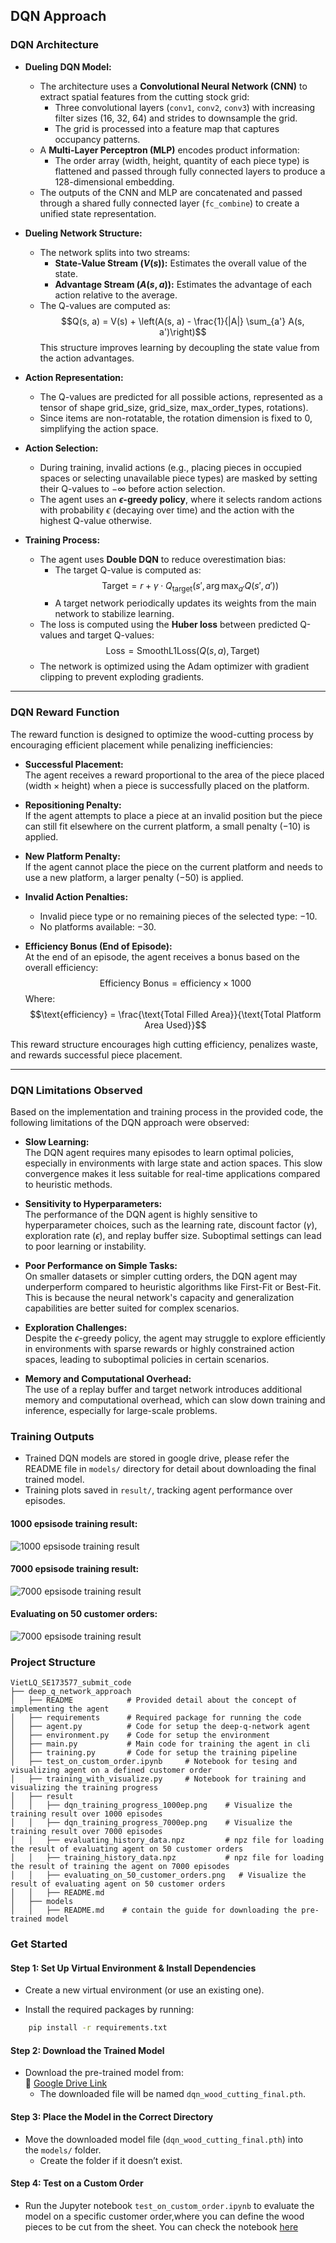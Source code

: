 ## DQN Approach

### **DQN Architecture**

- **Dueling DQN Model:**
  - The architecture uses a **Convolutional Neural Network (CNN)** to extract spatial features from the cutting stock grid:
    - Three convolutional layers (`conv1`, `conv2`, `conv3`) with increasing filter sizes (16, 32, 64) and strides to downsample the grid.
    - The grid is processed into a feature map that captures occupancy patterns.
  - A **Multi-Layer Perceptron (MLP)** encodes product information:
    - The order array (width, height, quantity of each piece type) is flattened and passed through fully connected layers to produce a 128-dimensional embedding.
  - The outputs of the CNN and MLP are concatenated and passed through a shared fully connected layer (`fc_combine`) to create a unified state representation.

- **Dueling Network Structure:**
  - The network splits into two streams:
    - **State-Value Stream ($V(s)$):** Estimates the overall value of the state.
    - **Advantage Stream ($A(s, a)$):** Estimates the advantage of each action relative to the average.
  - The Q-values are computed as:
    $$Q(s, a) = V(s) + \left(A(s, a) - \frac{1}{|A|} \sum_{a'} A(s, a')\right)$$
    This structure improves learning by decoupling the state value from the action advantages.

- **Action Representation:**
  - The Q-values are predicted for all possible actions, represented as a tensor of shape grid_size, grid_size, max_order_types, $\text{rotations}$).
  - Since items are non-rotatable, the rotation dimension is fixed to $0$, simplifying the action space.

- **Action Selection:**
  - During training, invalid actions (e.g., placing pieces in occupied spaces or selecting unavailable piece types) are masked by setting their Q-values to $-\infty$ before action selection.
  - The agent uses an **$\epsilon$-greedy policy**, where it selects random actions with probability $\epsilon$ (decaying over time) and the action with the highest Q-value otherwise.

- **Training Process:**
  - The agent uses **Double DQN** to reduce overestimation bias:
    - The target Q-value is computed as:
      $$\text{Target} = r + \gamma \cdot Q_{\text{target}}(s', \arg\max_{a'} Q(s', a'))$$
    - A target network periodically updates its weights from the main network to stabilize learning.
  - The loss is computed using the **Huber loss** between predicted Q-values and target Q-values:
    $$\text{Loss} = \text{SmoothL1Loss}(Q(s, a), \text{Target})$$
  - The network is optimized using the Adam optimizer with gradient clipping to prevent exploding gradients.

---

### **DQN Reward Function**

The reward function is designed to optimize the wood-cutting process by encouraging efficient placement while penalizing inefficiencies:

- **Successful Placement:**  
  The agent receives a reward proportional to the area of the piece placed ($\text{width} \times \text{height}$) when a piece is successfully placed on the platform.

- **Repositioning Penalty:**  
  If the agent attempts to place a piece at an invalid position but the piece can still fit elsewhere on the current platform, a small penalty ($-10$) is applied.

- **New Platform Penalty:**  
  If the agent cannot place the piece on the current platform and needs to use a new platform, a larger penalty ($-50$) is applied.

- **Invalid Action Penalties:**  
  - Invalid piece type or no remaining pieces of the selected type: $-10$.
  - No platforms available: $-30$.

- **Efficiency Bonus (End of Episode):**  
  At the end of an episode, the agent receives a bonus based on the overall efficiency:
  $$\text{Efficiency Bonus} = \text{efficiency} \times 1000$$
  Where:
  $$\text{efficiency} = \frac{\text{Total Filled Area}}{\text{Total Platform Area Used}}$$

This reward structure encourages high cutting efficiency, penalizes waste, and rewards successful piece placement.

---

### **DQN Limitations Observed**

Based on the implementation and training process in the provided code, the following limitations of the DQN approach were observed:

- **Slow Learning:**  
  The DQN agent requires many episodes to learn optimal policies, especially in environments with large state and action spaces. This slow convergence makes it less suitable for real-time applications compared to heuristic methods.

- **Sensitivity to Hyperparameters:**  
  The performance of the DQN agent is highly sensitive to hyperparameter choices, such as the learning rate, discount factor ($\gamma$), exploration rate ($\epsilon$), and replay buffer size. Suboptimal settings can lead to poor learning or instability.

- **Poor Performance on Simple Tasks:**  
  On smaller datasets or simpler cutting orders, the DQN agent may underperform compared to heuristic algorithms like First-Fit or Best-Fit. This is because the neural network's capacity and generalization capabilities are better suited for complex scenarios.

- **Exploration Challenges:**  
  Despite the $\epsilon$-greedy policy, the agent may struggle to explore efficiently in environments with sparse rewards or highly constrained action spaces, leading to suboptimal policies in certain scenarios.

- **Memory and Computational Overhead:**  
  The use of a replay buffer and target network introduces additional memory and computational overhead, which can slow down training and inference, especially for large-scale problems.

### Training Outputs

- Trained DQN models are stored in google drive, please refer the README file in `models/` directory for detail about downloading the final trained model.
- Training plots saved in `result/`, tracking agent performance over episodes.
#### 1000 epsisode training result:
![1000 epsisode training result](result/dqn_training_progress_1000ep.png)

#### 7000 epsisode training result:
![7000 epsisode training result](result/dqn_training_progress_7000ep.png)

#### Evaluating on 50 customer orders:
![7000 epsisode training result](result/evaluating_on_50_customer_orders.png)
### Project Structure
```
VietLQ_SE173577_submit_code    
├── deep_q_network_approach             
│   ├── README            # Provided detail about the concept of implementing the agent     
│   ├── requirements      # Required package for running the code        
│   ├── agent.py          # Code for setup the deep-q-network agent             
│   ├── environment.py    # Code for setup the environment             
│   ├── main.py           # Main code for training the agent in cli   
│   ├── training.py       # Code for setup the training pipeline
│   ├── test_on_custom_order.ipynb     # Notebook for tesing and visualizing agent on a defined customer order
│   ├── training_with_visualize.py     # Notebook for training and visualizing the training progress                      
│   ├── result                    
│   │   ├── dqn_training_progress_1000ep.png    # Visualize the training result over 1000 episodes
│   │   ├── dqn_training_progress_7000ep.png    # Visualize the training result over 7000 episodes            
│   │   ├── evaluating_history_data.npz         # npz file for loading the result of evaluating agent on 50 customer orders
│   │   ├── training_history_data.npz           # npz file for loading the result of training the agent on 7000 episodes
│   │   ├── evaluating_on_50_customer_orders.png   # Visualize the result of evaluating agent on 50 customer orders  
│   │   ├── README.md      
│   ├── models
│   │   ├── README.md    # contain the guide for downloading the pre-trained model
```

### Get Started
#### **Step 1: Set Up Virtual Environment & Install Dependencies**

- Create a new virtual environment (or use an existing one).
    
- Install the required packages by running:
    
```bash
    pip install -r requirements.txt
```

#### **Step 2: Download the Trained Model**

- Download the pre-trained model from:  
    🔗 [Google Drive Link](https://drive.google.com/file/d/1jSqHK3YyNICuC3Yg2XDXSVI2-OwDkLhP/view?usp=drive_link)
    - The downloaded file will be named `dqn_wood_cutting_final.pth`.

#### **Step 3: Place the Model in the Correct Directory**

- Move the downloaded model file (`dqn_wood_cutting_final.pth`) into the `models/` folder.
    - Create the folder if it doesn’t exist.

#### **Step 4: Test on a Custom Order**

- Run the Jupyter notebook `test_on_custom_order.ipynb` to evaluate the model on a specific customer order,where you can define the wood pieces to be cut from the sheet. You can check the notebook [here](test_on_custom_order.ipynb)
    
